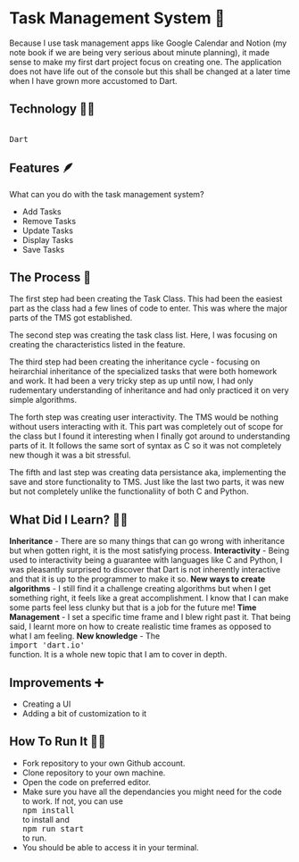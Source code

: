# Task Management System 📃
Because I use task management apps like Google Calendar and Notion (my note book if we are being very serious about minute planning), it made sense to make my first dart project focus on creating one. The application does not have life out of the console but this shall be changed at a later time when I have grown more accustomed to Dart.

## Technology 🧑‍💻
<kbd> <br> Dart <br> </kbd>

## Features 🪶
What can you do with the task management system?
* Add Tasks
* Remove Tasks
* Update Tasks
* Display Tasks
* Save Tasks

## The Process 💭
The first step had been creating the Task Class. This had been the easiest part as the class had a few lines of code to enter. This was where the major parts of the TMS got established. 

The second step was creating the task class list. Here, I was focusing on creating the characteristics listed in the feature. 

The third step had been creating the inheritance cycle - focusing on heirarchial inheritance of the specialized tasks that were both homework and work. It had been a very tricky step as up until now, I had only rudementary understanding of inheritance and had only practiced it on very simple algorithms. 

The forth step was creating user interactivity. The TMS would be nothing without users interacting with it. This part was completely out of scope for the class but I found it interesting when I finally got around to understanding parts of it. It follows the same sort of syntax as C so it was not completely new though it was a bit stressful.

The fifth and last step was creating data persistance aka, implementing the save and store functionality to TMS. Just like the last two parts, it was new but not completely unlike the functionaliity of both C and Python. 

## What Did I Learn? 🧑‍🎓
**Inheritance** - There are so many things that can go wrong with inheritance but when gotten right, it is the most satisfying process.
**Interactivity** - Being used to interactivity being a guarantee with languages like C and Python, I was pleasantly surprised to discover that Dart is not inherently interactive and that it is up to the programmer to make it so. 
**New ways to create algorithms** - I still find it a challenge creating algorithms but when I get something right, it feels like a great accomplishment. I know that I can make some parts feel less clunky but that is a job for the future me!
**Time Management** - I set a specific time frame and I blew right past it. That being said, I learnt more on how to create realistic time frames as opposed to what I am feeling.
**New knowledge** - The <kbd> <br> import 'dart.io' <br> </kbd> function. It is a whole new topic that I am to cover in depth. 

## Improvements ➕
* Creating a UI
* Adding a bit of customization to it

## How To Run It 🏃‍♂️
* Fork repository to your own Github account.
* Clone repository to your own machine.
* Open the code on preferred editor.
* Make sure you have all the dependancies you might need for the code to work. If not, you can use <kbd> <br> npm install <br> </kbd> to install and <kbd> <br> npm run start <br> </kbd> to run.
* You should be able to access it in your terminal.